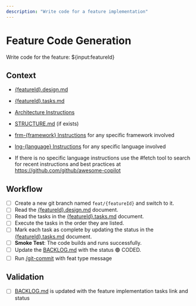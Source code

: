 ```yaml
---
description: "Write code for a feature implementation"
---
```


# Feature Code Generation

Write code for the feature: ${input:featureId}

## Context

- [{featureId}.design.md](/docs/feats/{featureId}.design.md)
- [{featureId}.tasks.md](/docs/feats/{featureId}.tasks.md)
- [Architecture Instructions](/.github/instructions/architecture.instructions.md)
- [STRUCTURE.md](/docs/STRUCTURE.md) (if exists)
- [frm-{framework} Instructions](/.github/instructions/frm-{framework}.instructions.md) for any specific framework involved
- [lng-{language} Instructions](/.github/instructions/lng-{language}.instructions.md) for any specific language involved

- If there is no specific language instructions use the #fetch tool to search for recent instructions and best practices at https://github.com/github/awesome-copilot
  
## Workflow

- [ ] Create a new git branch named `feat/{featureId}` and switch to it.
- [ ] Read the [{featureId}.design.md](/docs/feats/{featureId}.design.md) document.
- [ ] Read the tasks in the [{featureId}.tasks.md](/docs/feats/{featureId}.tasks.md) document.
- [ ] Execute the tasks in the order they are listed.
- [ ] Mark each task as complete by updating the status in the [{featureId}.tasks.md](/docs/feats/{featureId}.tasks.md) document.
- [ ] **Smoke Test**: The code builds and runs successfully.
- [ ] Update the [BACKLOG.md](/docs/BACKLOG.md) with the status 🟢 CODED.
- [ ] Run [/git-commit](/.github/prompts/git-commit.prompt.md) with feat type message

## Validation

- [ ] [BACKLOG.md](/docs/BACKLOG.md) is updated with the feature implementation tasks link and status
